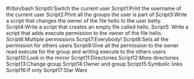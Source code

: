 #!/bin/bash
Script0:Switch the current user
Script1:Print the username of the current user
Script2:Print all the groups the user is part of
Script3:Write a script that changes the owner of the file hello to the user betty.
Script4:Write a script that creates an empty file called hello.
Script5: Write a script that adds execute permission to the owner of the file hello.
Script6:Multiple permissions
Script7:Everybody!
Script8:Sets all the permission for others users
Script9:Give all the permission to the owner read execute for the group and writing execute to the others users
Script10:Look in the mirror
Script11:Directories
Script12:More directories
Script13:Change group
Script14:Owner and group
Script15:Symbolic links
Script16:If only
Script17:Star Wars

